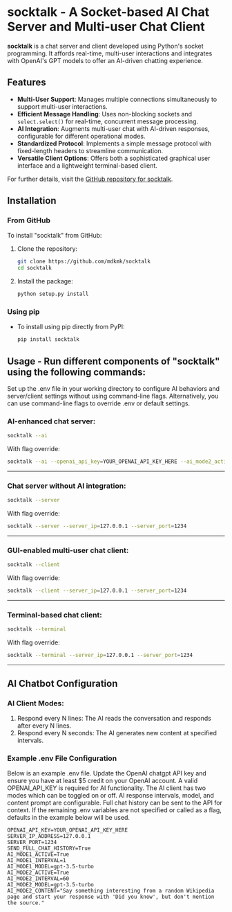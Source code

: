 # socktalk - A Socket-based AI Chat Server and Multi-user Chat Client

**socktalk** is a chat server and client developed using Python's socket programming. It affords real-time, multi-user interactions and integrates with OpenAI's GPT models to offer an AI-driven chatting experience.

## Features
- **Multi-User Support**: Manages multiple connections simultaneously to support multi-user interactions.
- **Efficient Message Handling**: Uses non-blocking sockets and `select.select()` for real-time, concurrent message processing.
- **AI Integration**: Augments multi-user chat with AI-driven responses, configurable for different operational modes.
- **Standardized Protocol**: Implements a simple message protocol with fixed-length headers to streamline communication.
- **Versatile Client Options**: Offers both a sophisticated graphical user interface and a lightweight terminal-based client.

For further details, visit the [GitHub repository for socktalk](https://github.com/mdkmk/socktalk/tree/main).
## Installation

### From GitHub
To install "socktalk" from GitHub:
1. Clone the repository:
   ```bash
   git clone https://github.com/mdkmk/socktalk
   cd socktalk
2. Install the package:
    ```bash
    python setup.py install

### Using pip
- To install using pip directly from PyPI:
    ```bash
    pip install socktalk

## Usage - Run different components of "socktalk" using the following commands:
Set up the .env file in your working directory to configure AI behaviors and server/client settings without using command-line flags.
Alternatively, you can use command-line flags to override .env or default settings.
### **AI-enhanced chat server:**
```bash
socktalk --ai
```
With flag override:
```bash
socktalk --ai --openai_api_key=YOUR_OPENAI_API_KEY_HERE --ai_mode2_active=False --ai_mode1_interval=3
```
---
### **Chat server without AI integration:**
```bash
socktalk --server
```
With flag override:
```bash
socktalk --server --server_ip=127.0.0.1 --server_port=1234
```
---
### **GUI-enabled multi-user chat client:**
```bash
socktalk --client
```
With flag override:
```bash
socktalk --client --server_ip=127.0.0.1 --server_port=1234
```
---
### **Terminal-based chat client:**
```bash
socktalk --terminal
```
With flag override:
```bash
socktalk --terminal --server_ip=127.0.0.1 --server_port=1234
```
---
## AI Chatbot Configuration
### AI Client Modes:
1. Respond every N lines: The AI reads the conversation and responds after every N lines.
2. Respond every N seconds: The AI generates new content at specified intervals.

### Example .env File Configuration
 Below is an example .env file. Update the OpenAI chatgpt API key and ensure you have at least $5 credit on your OpenAI account.
 A valid OPENAI_API_KEY is required for AI functionality. The AI client has two modes which can be toggled on or off.
 AI response intervals, model, and content prompt are configurable. Full chat history can be sent to the API for context.
 If the remaining .env variables are not specified or called as a flag, defaults in the example below will be used.

    OPENAI_API_KEY=YOUR_OPENAI_API_KEY_HERE
    SERVER_IP_ADDRESS=127.0.0.1
    SERVER_PORT=1234
    SEND_FULL_CHAT_HISTORY=True
    AI_MODE1_ACTIVE=True
    AI_MODE1_INTERVAL=1
    AI_MODE1_MODEL=gpt-3.5-turbo
    AI_MODE2_ACTIVE=True
    AI_MODE2_INTERVAL=60
    AI_MODE2_MODEL=gpt-3.5-turbo
    AI_MODE2_CONTENT="Say something interesting from a random Wikipedia page and start your response with 'Did you know', but don't mention the source."


